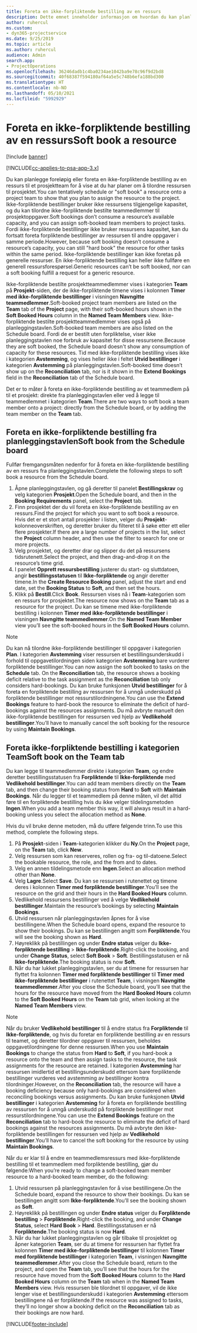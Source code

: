 ```yaml
---
title: Foreta en ikke-forpliktende bestilling av en ressurs
description: Dette emnet inneholder informasjon om hvordan du kan planlegge løst eller foreta en uforpliktende bestilling av prosjektteammedlemmer.
author: ruhercul
ms.custom:
- dyn365-projectservice
ms.date: 9/25/2019
ms.topic: article
ms.author: ruhercul
audience: Admin
search.app:
- ProjectOperations
ms.openlocfilehash: 36246dadb1c4ba0234ae1042ba9e78c96f9d2bd8
ms.sourcegitcommit: 40f68387f594180af64a5e5c748b6efa188bd300
ms.translationtype: HT
ms.contentlocale: nb-NO
ms.lasthandoff: 05/10/2021
ms.locfileid: "5992929"
---
```

# <a name="soft-book-a-resource"></a><span data-ttu-id="8ab72-103">Foreta en ikke-forpliktende bestilling av en ressurs</span><span class="sxs-lookup"><span data-stu-id="8ab72-103">Soft book a resource</span></span>

[!include [banner](../includes/psa-now-project-operations.md)]

[!INCLUDE[cc-applies-to-psa-app-3.x](../includes/cc-applies-to-psa-app-3x.md)]

<span data-ttu-id="8ab72-104">Du kan planlegge foreløpig eller foreta en ikke-forpliktende bestilling av en ressurs til et prosjektteam for å vise at du har planer om å tilordne ressursen til prosjektet.</span><span class="sxs-lookup"><span data-stu-id="8ab72-104">You can tentatively schedule or "soft book" a resource onto a project team to show that you plan to assign the resource to the project.</span></span> <span data-ttu-id="8ab72-105">Ikke-forpliktende bestillinger bruker ikke ressursens tilgjengelige kapasitet, og du kan tilordne ikke-forpliktende bestilte teammedlemmer til prosjektoppgaver.</span><span class="sxs-lookup"><span data-stu-id="8ab72-105">Soft bookings don’t consume a resource’s available capacity, and you can assign soft-booked team members to project tasks.</span></span> <span data-ttu-id="8ab72-106">Fordi ikke-forpliktende bestillinger ikke bruker ressursens kapasitet, kan du fortsatt foreta forpliktende bestillinger av ressursen til andre oppgaver i samme periode.</span><span class="sxs-lookup"><span data-stu-id="8ab72-106">However, because soft booking doesn’t consume a resource’s capacity, you can still "hard book" the resource for other tasks within the same period.</span></span> <span data-ttu-id="8ab72-107">Ikke-forpliktende bestillinger kan ikke foretas på generelle ressurser. En ikke-forpliktende bestilling kan heller ikke fullføre en generell ressursforespørsel.</span><span class="sxs-lookup"><span data-stu-id="8ab72-107">Generic resources can’t be soft booked, nor can a soft booking fulfill a request for a generic resource.</span></span>

<span data-ttu-id="8ab72-108">Ikke-forpliktende bestilte prosjektteammedlemmer vises i kategorien **Team** på **Prosjekt**-siden, der de ikke-forpliktende timene vises i kolonnen **Timer med ikke-forpliktende bestillinger** i visningen **Navngitte teammedlemmer**.</span><span class="sxs-lookup"><span data-stu-id="8ab72-108">Soft-booked project team members are listed on the **Team** tab of the **Project** page, with their soft-booked hours shown in the **Soft Booked Hours** column in the **Named Team Members** view.</span></span> <span data-ttu-id="8ab72-109">Ikke-forpliktende bestilte prosjektteammedlemmer vises også på planleggingstavlen.</span><span class="sxs-lookup"><span data-stu-id="8ab72-109">Soft-booked team members are also listed on the Schedule board.</span></span> <span data-ttu-id="8ab72-110">Fordi de er bestilt uten forpliktelse, viser ikke planleggingstavlen noe forbruk av kapasitet for disse ressursene.</span><span class="sxs-lookup"><span data-stu-id="8ab72-110">Because they are soft booked, the Schedule board doesn't show any consumption of capacity for these resources.</span></span> <span data-ttu-id="8ab72-111">Tid med ikke-forpliktende bestilling vises ikke i kategorien **Avstemming**, og vises heller ikke i feltet **Utvid bestillinger** i kategorien **Avstemming** på planleggingstavlen.</span><span class="sxs-lookup"><span data-stu-id="8ab72-111">Soft-booked time doesn’t show up on the **Reconciliation** tab, nor is it shown in the **Extend Bookings** field in the **Reconciliation** tab of the Schedule board.</span></span> 

<span data-ttu-id="8ab72-112">Det er to måter å foreta en ikke-forpliktende bestilling av et teammedlem på til et prosjekt: direkte fra planleggingstavlen eller ved å legge til teammedlemmet i kategorien **Team**.</span><span class="sxs-lookup"><span data-stu-id="8ab72-112">There are two ways to soft book a team member onto a project: directly from the Schedule board, or by adding the team member on the **Team** tab.</span></span> 

## <a name="soft-book-from-the-schedule-board"></a><span data-ttu-id="8ab72-113">Foreta en ikke-forpliktende bestilling fra planleggingstavlen</span><span class="sxs-lookup"><span data-stu-id="8ab72-113">Soft book from the Schedule board</span></span>
<span data-ttu-id="8ab72-114">Fullfør fremgangsmåten nedenfor for å foreta en ikke-forpliktende bestilling av en ressurs fra planleggingstavlen.</span><span class="sxs-lookup"><span data-stu-id="8ab72-114">Complete the following steps to soft book a resource from the Schedule board.</span></span> 

1. <span data-ttu-id="8ab72-115">Åpne planleggingstavlen, og gå deretter til panelet **Bestillingskrav** og velg kategorien **Prosjekt**.</span><span class="sxs-lookup"><span data-stu-id="8ab72-115">Open the Schedule board, and then in the **Booking Requirements** panel, select the **Project** tab.</span></span>
2. <span data-ttu-id="8ab72-116">Finn prosjektet der du vil foreta en ikke-forpliktende bestilling av en ressurs.</span><span class="sxs-lookup"><span data-stu-id="8ab72-116">Find the project for which you want to soft book a resource.</span></span> <span data-ttu-id="8ab72-117">Hvis det er et stort antall prosjekter i listen, velger du **Prosjekt**-kolonneoverskriften, og deretter bruker du filteret til å søke etter ett eller flere prosjekter.</span><span class="sxs-lookup"><span data-stu-id="8ab72-117">If there are a large number of projects in the list, select the **Project** column header, and then use the filter to search for one or more projects.</span></span>
3. <span data-ttu-id="8ab72-118">Velg prosjektet, og deretter drar og slipper du det på ressursens tidsrutenett.</span><span class="sxs-lookup"><span data-stu-id="8ab72-118">Select the project, and then drag-and-drop it on the resource’s time grid.</span></span>
5. <span data-ttu-id="8ab72-119">I panelet **Opprett ressursbestilling** justerer du start- og sluttdatoen, angir **bestillingsstatusen** til **Ikke-forpliktende** og angir deretter timene.</span><span class="sxs-lookup"><span data-stu-id="8ab72-119">In the **Create Resource Booking** panel, adjust the start and end date, set the **Booking Status** to **Soft**, and then set the hours.</span></span> 
6. <span data-ttu-id="8ab72-120">Klikk på **Bestill**.</span><span class="sxs-lookup"><span data-stu-id="8ab72-120">Click **Book**.</span></span> <span data-ttu-id="8ab72-121">Ressursen vises nå i **Team**-kategorien som en ressurs for prosjektet.</span><span class="sxs-lookup"><span data-stu-id="8ab72-121">The resource now shows on the **Team** tab as a resource for the project.</span></span> <span data-ttu-id="8ab72-122">Du kan se timene med ikke-forpliktende bestilling i kolonnen **Timer med ikke-forpliktende bestillinger** i visningen **Navngitte teammedlemmer**.</span><span class="sxs-lookup"><span data-stu-id="8ab72-122">On the **Named Team Member** view you’ll see the soft-booked hours in the **Soft Booked Hours** column.</span></span>

> [!NOTE]
> <span data-ttu-id="8ab72-123">Du kan nå tilordne ikke-forpliktende bestillinger til oppgaver i kategorien **Plan**. I kategorien **Avstemming** viser ressursen et bestillingsunderskudd i forhold til oppgavetilordningen siden kategorien **Avstemming** bare vurderer forpliktende bestillinger.</span><span class="sxs-lookup"><span data-stu-id="8ab72-123">You can now assign the soft booked to tasks on the **Schedule** tab. On the **Reconciliation** tab, the resource shows a booking deficit relative to the task assignment as the **Reconciliation** tab only considers hard-bookings.</span></span> <span data-ttu-id="8ab72-124">Du kan bruke funksjonen **Utvid bestillinger** for å foreta en forpliktende bestilling av ressursen for å unngå underskudd på forpliktende bestillinger mot ressurstilordningene.</span><span class="sxs-lookup"><span data-stu-id="8ab72-124">You can use the **Extend Bookings** feature to hard-book the resource to eliminate the deficit of hard-bookings against the resources assignments.</span></span> <span data-ttu-id="8ab72-125">Du må avbryte manuelt den ikke-forpliktende bestillingen for ressursen ved hjelp av **Vedlikehold bestillinger**.</span><span class="sxs-lookup"><span data-stu-id="8ab72-125">You’ll have to manually cancel the soft booking for the resource by using **Maintain Bookings**.</span></span>

## <a name="soft-book-on-the-team-tab"></a><span data-ttu-id="8ab72-126">Foreta ikke-forpliktende bestilling i kategorien Team</span><span class="sxs-lookup"><span data-stu-id="8ab72-126">Soft book on the Team tab</span></span>

<span data-ttu-id="8ab72-127">Du kan legge til teammedlemmer direkte i kategorien **Team**, og endre deretter bestillingsstatusen fra **Forpliktende** til **Ikke-forpliktende** med **Vedlikehold bestillinger**.</span><span class="sxs-lookup"><span data-stu-id="8ab72-127">You can add team members directly on the **Team** tab, and then change their booking status from **Hard** to **Soft** with **Maintain Bookings**.</span></span> <span data-ttu-id="8ab72-128">Når du legger til et teammedlem på denne måten, vil det alltid føre til en forpliktende bestilling hvis du ikke velger tildelingsmetoden **Ingen**.</span><span class="sxs-lookup"><span data-stu-id="8ab72-128">When you add a team member this way, it will always result in a hard-booking unless you select the allocation method as **None**.</span></span>

<span data-ttu-id="8ab72-129">Hvis du vil bruke denne metoden, må du utføre følgende trinn.</span><span class="sxs-lookup"><span data-stu-id="8ab72-129">To use this method, complete the following steps.</span></span>

1. <span data-ttu-id="8ab72-130">På **Prosjekt**-siden i **Team**-kategorien klikker du **Ny**.</span><span class="sxs-lookup"><span data-stu-id="8ab72-130">On the **Project** page, on the **Team** tab, click **New**.</span></span>
2. <span data-ttu-id="8ab72-131">Velg ressursen som kan reserveres, rollen og fra- og til-datoene.</span><span class="sxs-lookup"><span data-stu-id="8ab72-131">Select the bookable resource, the role, and the from and to dates.</span></span>
3. <span data-ttu-id="8ab72-132">Velg en annen tildelingsmetode enn **Ingen**.</span><span class="sxs-lookup"><span data-stu-id="8ab72-132">Select an allocation method other than **None**.</span></span>
4. <span data-ttu-id="8ab72-133">Velg **Lagre**.</span><span class="sxs-lookup"><span data-stu-id="8ab72-133">Select **Save**.</span></span> <span data-ttu-id="8ab72-134">Du kan se ressursen i rutenettet og timene deres i kolonnen **Timer med forpliktende bestillinger**.</span><span class="sxs-lookup"><span data-stu-id="8ab72-134">You’ll see the resource on the grid and their hours in the **Hard Booked Hours** column.</span></span>
5. <span data-ttu-id="8ab72-135">Vedlikehold ressursens bestillinger ved å velge **Vedlikehold bestillinger**.</span><span class="sxs-lookup"><span data-stu-id="8ab72-135">Maintain the resource’s bookings by selecting **Maintain Bookings**.</span></span>
6. <span data-ttu-id="8ab72-136">Utvid ressursen når planleggingstavlen åpnes for å vise bestillingene.</span><span class="sxs-lookup"><span data-stu-id="8ab72-136">When the Schedule board opens, expand the resource to show their bookings.</span></span> <span data-ttu-id="8ab72-137">Du kan se bestillingen angitt som **Forpliktende**.</span><span class="sxs-lookup"><span data-stu-id="8ab72-137">You will see the booking shown as **Hard**.</span></span>
7. <span data-ttu-id="8ab72-138">Høyreklikk på bestillingen og under **Endre status** velger du **Ikke-forpliktende bestilling** \> **Ikke-forpliktende**.</span><span class="sxs-lookup"><span data-stu-id="8ab72-138">Right-click the booking, and under **Change Status**, select **Soft Book** \> **Soft**.</span></span> <span data-ttu-id="8ab72-139">Bestillingsstatusen er nå **Ikke-forpliktende**.</span><span class="sxs-lookup"><span data-stu-id="8ab72-139">The booking status is now **Soft**.</span></span>
8. <span data-ttu-id="8ab72-140">Når du har lukket planleggingstavlen, ser du at timene for ressursen har flyttet fra kolonnen **Timer med forpliktende bestillinger** til **Timer med ikke-forpliktende bestillinger** i rutenettet **Team**, i visningen **Navngitte teammedlemmer**.</span><span class="sxs-lookup"><span data-stu-id="8ab72-140">After you close the Schedule board, you’ll see that the hours for the resource have moved from the **Hard Booked Hours** column to the **Soft Booked Hours** on the **Team** tab grid, when looking at the **Named Team Members** view.</span></span>

> [!NOTE]
> <span data-ttu-id="8ab72-141">Når du bruker **Vedlikehold bestillinger** til å endre status fra **Forpliktende** til **Ikke-forpliktende**, og hvis du foretar en forpliktende bestilling av en ressurs til teamet, og deretter tilordner oppgaver til ressursen, beholdes oppgavetilordningene for denne ressursen.</span><span class="sxs-lookup"><span data-stu-id="8ab72-141">When you use **Maintain Bookings** to change the status from **Hard** to **Soft**, if you hard-book a resource onto the team and then assign tasks to the resource, the task assignments for the resource are retained.</span></span> <span data-ttu-id="8ab72-142">I kategorien **Avstemming** har ressursen imidlertid et bestillingsunderskudd ettersom bare forpliktende bestillinger vurderes ved avstemming av bestillinger kontra tilordninger.</span><span class="sxs-lookup"><span data-stu-id="8ab72-142">However, on the **Reconciliation** tab, the resource will have a booking deficiency because only hard-bookings are considered when reconciling bookings versus assignments.</span></span> <span data-ttu-id="8ab72-143">Du kan bruke funksjonen **Utvid bestillinger** i kategorien **Avstemming** for å foreta en forpliktende bestilling av ressursen for å unngå underskudd på forpliktende bestillinger mot ressurstilordningene.</span><span class="sxs-lookup"><span data-stu-id="8ab72-143">You can use the **Extend Bookings** feature on the **Reconciliation** tab to hard-book the resource to eliminate the deficit of hard bookings against the resources assignments.</span></span> <span data-ttu-id="8ab72-144">Du må avbryte den ikke-forpliktende bestillingen for ressursen ved hjelp av **Vedlikehold bestillinger**.</span><span class="sxs-lookup"><span data-stu-id="8ab72-144">You’ll have to cancel the soft booking for the resource by using **Maintain Bookings**.</span></span>

<span data-ttu-id="8ab72-145">Når du er klar til å endre en teammedlemsressurs med ikke-forpliktende bestilling til et teammedlem med forpliktende bestilling, gjør du følgende:</span><span class="sxs-lookup"><span data-stu-id="8ab72-145">When you’re ready to change a soft-booked team member resource to a hard-booked team member, do the following:</span></span>

1. <span data-ttu-id="8ab72-146">Utvid ressursen på planleggingstavlen for å vise bestillingene.</span><span class="sxs-lookup"><span data-stu-id="8ab72-146">On the Schedule board, expand the resource to show their bookings.</span></span> <span data-ttu-id="8ab72-147">Du kan se bestillingen angitt som **Ikke-forpliktende**.</span><span class="sxs-lookup"><span data-stu-id="8ab72-147">You’ll see the booking shown as **Soft**.</span></span>
2. <span data-ttu-id="8ab72-148">Høyreklikk på bestillingen og under **Endre status** velger du **Forpliktende bestilling** \> **Forpliktende**.</span><span class="sxs-lookup"><span data-stu-id="8ab72-148">Right-click the booking, and under **Change Status**, select **Hard Book** \> **Hard**.</span></span> <span data-ttu-id="8ab72-149">Bestillingsstatusen er nå **Forpliktende**.</span><span class="sxs-lookup"><span data-stu-id="8ab72-149">The booking status is now **Hard**.</span></span>
3. <span data-ttu-id="8ab72-150">Når du har lukket planleggingstavlen og går tilbake til prosjektet og åpner kategorien **Team**, ser du at timene for ressursen har flyttet fra kolonnen **Timer med ikke-forpliktende bestillinger** til kolonnen **Timer med forpliktende bestillinger** i kategorien **Team**, i visningen **Navngitte teammedlemmer**.</span><span class="sxs-lookup"><span data-stu-id="8ab72-150">After you close the Schedule board, return to the project, and open the **Team** tab, you’ll see that the hours for the resource have moved from the **Soft Booked Hours** column to the **Hard Booked Hours** column on the **Team** tab when in the **Named Team Members** view.</span></span> <span data-ttu-id="8ab72-151">Hvis ressursen ble tilordnet til oppgaver, vil de ikke lenger vise et bestillingsunderskudd i kategorien **Avstemming** ettersom bestillingene nå er forpliktende.</span><span class="sxs-lookup"><span data-stu-id="8ab72-151">If the resource was assigned to tasks, they’ll no longer show a booking deficit on the **Reconciliation** tab as their bookings are now hard.</span></span>



[!INCLUDE[footer-include](../includes/footer-banner.md)]